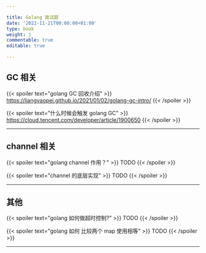 ```yaml
---

title: Golang 面试题
date: '2022-11-21T00:00:00+01:00'
type: book
weight: 1
commentable: true
editable: true

---
```


## GC 相关

{{< spoiler text="golang GC 回收介绍" >}}
https://liangyaopei.github.io/2021/01/02/golang-gc-intro/
{{< /spoiler >}}

{{< spoiler text="什么时候会触发 golang GC" >}}
https://cloud.tencent.com/developer/article/1900650
{{< /spoiler >}}

---

## channel 相关

{{< spoiler text="golang channel 作用？" >}}
TODO
{{< /spoiler >}}

{{< spoiler text="channel 的底层实现" >}}
TODO
{{< /spoiler >}}

---

## 其他

{{< spoiler text="golang 如何做超时控制?" >}}
TODO
{{< /spoiler >}}

{{< spoiler text="golang 如何 比较两个 map 使用相等" >}}
TODO
{{< /spoiler >}}

---